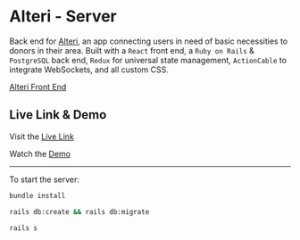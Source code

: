 # Alteri - Server

Back end for [Alteri](https://github.com/jeffreyc86/alteri/), an app connecting users in need of basic necessities to donors in their area. Built with a `React` front end, a `Ruby on Rails` & `PostgreSQL` back end, `Redux` for universal state management, `ActionCable` to integrate WebSockets, and all custom CSS.

[Alteri Front End](https://github.com/jeffreyc86/alteri-frontend)

## Live Link & Demo

Visit the [Live Link](https://alteri-client.netlify.app/) 

Watch the [Demo](https://www.loom.com/share/471914886e254936afc0976c14b0b3c2)

---

To start the server:

```bash
bundle install
```

```bash
rails db:create && rails db:migrate
```

```bash
rails s
```